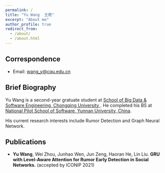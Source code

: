 ```yaml
---
permalink: /
title: "Yu Wang  王菀"
excerpt: "About me"
author_profile: true
redirect_from: 
  - /about/
  - /about.html
---
```


<!-- ## Yu Wang  王菀 -->
## Correspondence

* Email: wang_y@cqu.edu.cn

## Brief Biography
Yu Wang is a second-year gratuate student at [School of Big Data & Software Engineering, Chongqing University ](http://www.cse.cqu.edu.cn/). He completed his BS at [National Pilot School of Software, Yunnan University, China](http://www.sei.ynu.edu.cn/).

His current research interests include Rumor Detection and Graph Neural Network.

## Publications
- **Yu Wang**, Wei Zhou, Junhao Wen, Jun Zeng, Haoran He, Lin Liu. **GRU with Level-Aware Attention for Rumor Early Detection in Social Networks.** (accepted by ICONIP 2021)

